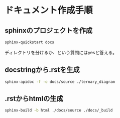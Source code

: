 # ドキュメント作成手順

## sphinxのプロジェクトを作成

```bash
sphinx-quickstart docs
```

ディレクトリを分けるか、という質問にはyesと答える。

## docstringから.rstを生成

```bash
sphinx-apidoc -f -o docs/source ./ternary_diagram
```

## .rstからhtmlの生成

```bash
sphinx-build -b html ./docs/source ./docs/_build
```
